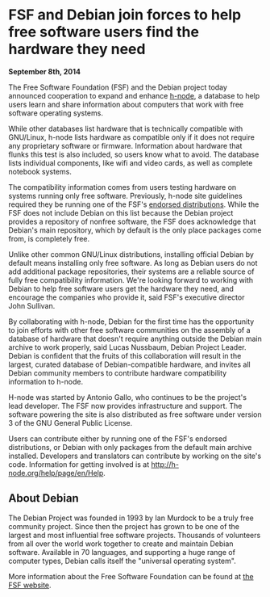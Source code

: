 
FSF and Debian join forces to help free software users find the hardware they need
==================================================================================


**September 8th, 2014**


The Free Software Foundation (FSF) and the Debian project today announced
cooperation to expand and enhance [h-node](http://h-node.org), a
database to help users learn and share information about computers that work
with free software operating systems.


While other databases list hardware that is technically compatible with
GNU/Linux, h-node lists hardware as compatible only if it does not require any
proprietary software or firmware. Information about hardware that flunks this
test is also included, so users know what to avoid. The database lists
individual components, like wifi and video cards, as well as complete notebook
systems.


The compatibility information comes from users testing hardware on systems
running only free software. Previously, h-node site guidelines required they be
running one of the FSF's [endorsed distributions](https://www.gnu.org/distros/free-distros.html).
While the FSF does not include Debian on this list because the Debian project
provides a repository of nonfree software, the FSF does acknowledge that
Debian's main repository, which by default is the only place packages come
from, is completely free.


Unlike other common GNU/Linux distributions, installing official Debian by
default means installing only free software. As long as Debian users do not add
additional package repositories, their systems are a reliable source of fully
free compatibility information. We're looking forward to working with Debian to
help free software users get the hardware they need, and encourage the
companies who provide it, said FSF's executive director John Sullivan.


By collaborating with h-node, Debian for the first time has the opportunity
to join efforts with other free software communities on the assembly of a
database of hardware that doesn't require anything outside the Debian main
archive to work properly, said Lucas Nussbaum, Debian Project Leader. Debian
is confident that the fruits of this collaboration will result in the largest,
curated database of Debian-compatible hardware, and invites all Debian
community members to contribute hardware compatibility information to
h-node.


H-node was started by Antonio Gallo, who continues to be the project's lead
developer. The FSF now provides infrastructure and support. The software
powering the site is also distributed as free software under version 3 of the
GNU General Public License.


Users can contribute either by running one of the FSF's endorsed
distributions, or Debian with only packages from the default main archive
installed. Developers and translators can contribute by working on the site's
code. Information for getting involved is at <http://h-node.org/help/page/en/Help>.


About Debian
------------


The Debian Project was founded in 1993 by Ian Murdock to be a truly
free community project. Since then the project has grown to be one of
the largest and most influential free software projects. Thousands of
volunteers from all over the world work together to create and maintain
Debian software. Available in 70 languages, and supporting a huge range
of computer types, Debian calls itself the "universal operating system".


More information about the Free Software Foundation can be found at [the FSF website](http://www.fsf.org/about/).



